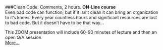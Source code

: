 ###Clean Code: Comments, 2 hours.
**ON-Line course**<br>
Even bad code can function; but if it isn’t clean it can bring an organization 
to it’s knees. Every year countless hours and significant resources are lost 
to bad code. But it doesn’t have to be that way...

This ZOOM presentation
will include 60-90 minutes of lecture and then an open Q/A session.  
[More...](https://www.eventbrite.com/e/clean-code-with-uncle-bob-6-weeks-registration-105545056104?ref=eios)